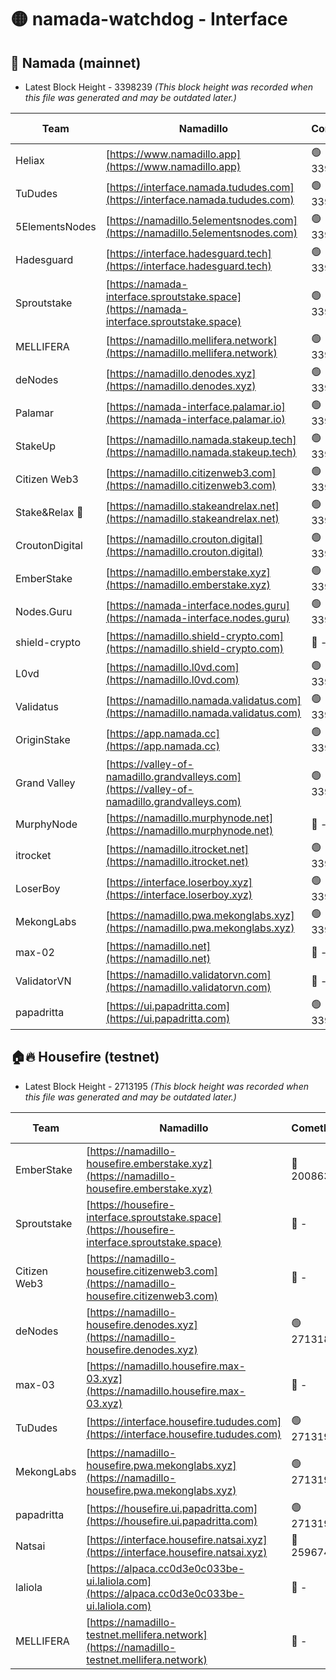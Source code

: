 # 🟡 namada-watchdog - Interface

## 🚀 Namada (mainnet)
- Latest Block Height - 3398239 *(This block height was recorded when this file was generated and may be outdated later.)*

| Team | Namadillo | CometBFT | Indexer | MASP Indexer |
|-|-|-|-|-|
| Heliax | [https://www.namadillo.app](https://www.namadillo.app) | 🟢 3398218 | 🟢 3398218 | 🟢 3398218 |
| TuDudes | [https://interface.namada.tududes.com](https://interface.namada.tududes.com) | 🟢 3398218 | 🟢 3398218 | 🟢 3398217 |
| 5ElementsNodes | [https://namadillo.5elementsnodes.com](https://namadillo.5elementsnodes.com) | 🟢 3398218 | 🟢 3398218 | 🟢 3398218 |
| Hadesguard | [https://interface.hadesguard.tech](https://interface.hadesguard.tech) | 🟢 3398219 | 🟢 3398218 | 🟢 3398218 |
| Sproutstake | [https://namada-interface.sproutstake.space](https://namada-interface.sproutstake.space) | 🟢 3398219 | 🟢 3398219 | 🟢 3398219 |
| MELLIFERA | [https://namadillo.mellifera.network](https://namadillo.mellifera.network) | 🟢 3398220 | 🟢 3398220 | 🟢 3398220 |
| deNodes | [https://namadillo.denodes.xyz](https://namadillo.denodes.xyz) | 🟢 3398220 | 🟢 3398220 | 🟢 3398220 |
| Palamar | [https://namada-interface.palamar.io](https://namada-interface.palamar.io) | 🟢 3398221 | 🟢 3398221 | 🟢 3398221 |
| StakeUp | [https://namadillo.namada.stakeup.tech](https://namadillo.namada.stakeup.tech) | 🟢 3398222 | 🟢 3398221 | 🟢 3398222 |
| Citizen Web3 | [https://namadillo.citizenweb3.com](https://namadillo.citizenweb3.com) | 🟢 3398222 | 🟢 3398222 | 🟢 3398222 |
| Stake&Relax 🦥 | [https://namadillo.stakeandrelax.net](https://namadillo.stakeandrelax.net) | 🟢 3398223 | 🟢 3398223 | 🟢 3398222 |
| CroutonDigital | [https://namadillo.crouton.digital](https://namadillo.crouton.digital) | 🟢 3398223 | 🟢 3398223 | 🟢 3398223 |
| EmberStake | [https://namadillo.emberstake.xyz](https://namadillo.emberstake.xyz) | 🟢 3398224 | 🟢 3398223 | 🟢 3398224 |
| Nodes.Guru | [https://namada-interface.nodes.guru](https://namada-interface.nodes.guru) | 🟢 3398224 | 🟢 3398224 | 🟢 3398224 |
| shield-crypto | [https://namadillo.shield-crypto.com](https://namadillo.shield-crypto.com) | 🔴 - | 🔴 - | 🔴 - |
| L0vd | [https://namadillo.l0vd.com](https://namadillo.l0vd.com) | 🟢 3398230 | 🟢 3398229 | 🟢 3398230 |
| Validatus | [https://namadillo.namada.validatus.com](https://namadillo.namada.validatus.com) | 🟢 3398230 | 🟢 3398230 | 🟢 3398230 |
| OriginStake | [https://app.namada.cc](https://app.namada.cc) | 🟢 3398231 | 🟢 3398231 | 🟢 3398231 |
| Grand Valley | [https://valley-of-namadillo.grandvalleys.com](https://valley-of-namadillo.grandvalleys.com) | 🟢 3398231 | 🔴 3380816 | 🟢 3398231 |
| MurphyNode | [https://namadillo.murphynode.net](https://namadillo.murphynode.net) | 🔴 - | 🔴 - | 🔴 - |
| itrocket | [https://namadillo.itrocket.net](https://namadillo.itrocket.net) | 🟢 3398233 | 🟢 3398233 | 🟢 3398233 |
| LoserBoy | [https://interface.loserboy.xyz](https://interface.loserboy.xyz) | 🟢 3398234 | 🟢 3398234 | 🟢 3398234 |
| MekongLabs | [https://namadillo.pwa.mekonglabs.xyz](https://namadillo.pwa.mekonglabs.xyz) | 🟢 3398234 | 🟢 3398234 | 🟢 3398234 |
| max-02 | [https://namadillo.net](https://namadillo.net) | 🔴 - | 🔴 - | 🔴 - |
| ValidatorVN | [https://namadillo.validatorvn.com](https://namadillo.validatorvn.com) | 🔴 - | 🔴 - | 🔴 - |
| papadritta | [https://ui.papadritta.com](https://ui.papadritta.com) | 🟢 3398239 | 🟢 3398239 | 🔴 - |

## 🏠🔥 Housefire (testnet)
- Latest Block Height - 2713195 *(This block height was recorded when this file was generated and may be outdated later.)*

| Team | Namadillo | CometBFT | Indexer | MASP Indexer |
|-|-|-|-|-|
| EmberStake | [https://namadillo-housefire.emberstake.xyz](https://namadillo-housefire.emberstake.xyz) | 🔴 2008636 | 🔴 - | 🔴 - |
| Sproutstake | [https://housefire-interface.sproutstake.space](https://housefire-interface.sproutstake.space) | 🔴 - | 🔴 - | 🔴 - |
| Citizen Web3 | [https://namadillo-housefire.citizenweb3.com](https://namadillo-housefire.citizenweb3.com) | 🔴 - | 🔴 - | 🔴 - |
| deNodes | [https://namadillo-housefire.denodes.xyz](https://namadillo-housefire.denodes.xyz) | 🟢 2713186 | 🟢 2713186 | 🟢 2713186 |
| max-03 | [https://namadillo.housefire.max-03.xyz](https://namadillo.housefire.max-03.xyz) | 🔴 - | 🔴 - | 🔴 - |
| TuDudes | [https://interface.housefire.tududes.com](https://interface.housefire.tududes.com) | 🟢 2713195 | 🟢 2713195 | 🟢 2713195 |
| MekongLabs | [https://namadillo-housefire.pwa.mekonglabs.xyz](https://namadillo-housefire.pwa.mekonglabs.xyz) | 🟢 2713195 | 🟢 2713195 | 🟢 2713195 |
| papadritta | [https://housefire.ui.papadritta.com](https://housefire.ui.papadritta.com) | 🟢 2713195 | 🟢 2713195 | 🟢 2713195 |
| Natsai | [https://interface.housefire.natsai.xyz](https://interface.housefire.natsai.xyz) | 🔴 2596741 | 🔴 2596741 | 🔴 2596741 |
| laliola | [https://alpaca.cc0d3e0c033be-ui.laliola.com](https://alpaca.cc0d3e0c033be-ui.laliola.com) | 🔴 - | 🔴 - | 🔴 - |
| MELLIFERA | [https://namadillo-testnet.mellifera.network](https://namadillo-testnet.mellifera.network) | 🔴 - | 🟢 2713198 | 🔴 2607259 |

